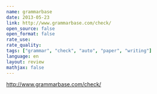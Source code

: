 ```yaml
---
name: grammarbase
date: 2013-05-23
link: http://www.grammarbase.com/check/
open_source: false
open_format: false
rate_use: 
rate_quality:
tags: ["grammar", "check", "auto", "paper", "writing"]
language: en
layout: review
mathjax: false
---
```


http://www.grammarbase.com/check/
